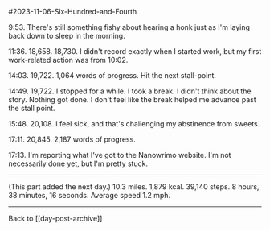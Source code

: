 #2023-11-06-Six-Hundred-and-Fourth

9:53.  There's still something fishy about hearing a honk just as I'm laying back down to sleep in the morning.

11:36.  18,658.  18,730.  I didn't record exactly when I started work, but my first work-related action was from 10:02.

14:03.  19,722.  1,064 words of progress.  Hit the next stall-point.

14:49.  19,722.  I stopped for a while.  I took a break.  I didn't think about the story.  Nothing got done.  I don't feel like the break helped me advance past the stall point.

15:48.  20,108.  I feel sick, and that's challenging my abstinence from sweets.

17:11.  20,845.  2,187 words of progress.

17:13.  I'm reporting what I've got to the Nanowrimo website.  I'm not necessarily done yet, but I'm pretty stuck.

---
(This part added the next day.)  10.3 miles.  1,879 kcal.  39,140 steps.  8 hours, 38 minutes, 16 seconds.  Average speed 1.2 mph.

---
Back to [[day-post-archive]]